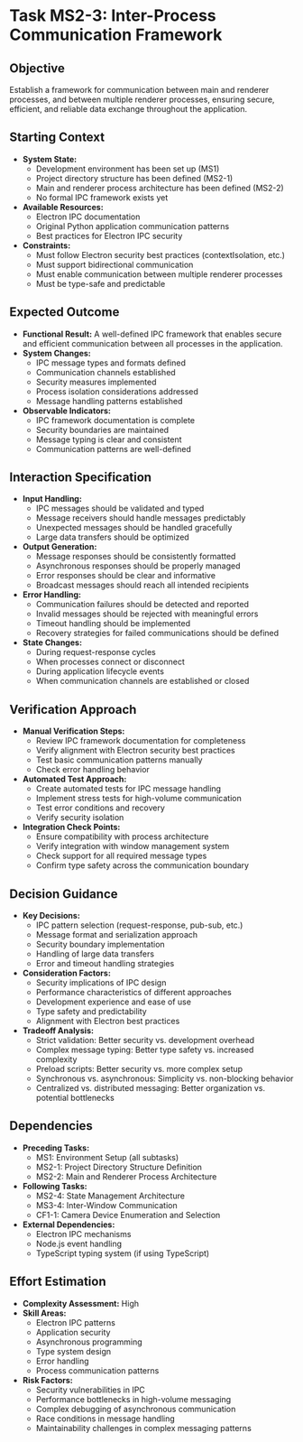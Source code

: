 # Task MS2-3: Inter-Process Communication Framework

## Objective
Establish a framework for communication between main and renderer processes, and between multiple renderer processes, ensuring secure, efficient, and reliable data exchange throughout the application.

## Starting Context
- **System State:** 
  - Development environment has been set up (MS1)
  - Project directory structure has been defined (MS2-1)
  - Main and renderer process architecture has been defined (MS2-2)
  - No formal IPC framework exists yet
- **Available Resources:** 
  - Electron IPC documentation
  - Original Python application communication patterns
  - Best practices for Electron IPC security
- **Constraints:** 
  - Must follow Electron security best practices (contextIsolation, etc.)
  - Must support bidirectional communication
  - Must enable communication between multiple renderer processes
  - Must be type-safe and predictable

## Expected Outcome
- **Functional Result:** A well-defined IPC framework that enables secure and efficient communication between all processes in the application.
- **System Changes:** 
  - IPC message types and formats defined
  - Communication channels established
  - Security measures implemented
  - Process isolation considerations addressed
  - Message handling patterns established
- **Observable Indicators:** 
  - IPC framework documentation is complete
  - Security boundaries are maintained
  - Message typing is clear and consistent
  - Communication patterns are well-defined

## Interaction Specification
- **Input Handling:** 
  - IPC messages should be validated and typed
  - Message receivers should handle messages predictably
  - Unexpected messages should be handled gracefully
  - Large data transfers should be optimized
- **Output Generation:** 
  - Message responses should be consistently formatted
  - Asynchronous responses should be properly managed
  - Error responses should be clear and informative
  - Broadcast messages should reach all intended recipients
- **Error Handling:** 
  - Communication failures should be detected and reported
  - Invalid messages should be rejected with meaningful errors
  - Timeout handling should be implemented
  - Recovery strategies for failed communications should be defined
- **State Changes:** 
  - During request-response cycles
  - When processes connect or disconnect
  - During application lifecycle events
  - When communication channels are established or closed

## Verification Approach
- **Manual Verification Steps:** 
  - Review IPC framework documentation for completeness
  - Verify alignment with Electron security best practices
  - Test basic communication patterns manually
  - Check error handling behavior
- **Automated Test Approach:** 
  - Create automated tests for IPC message handling
  - Implement stress tests for high-volume communication
  - Test error conditions and recovery
  - Verify security isolation
- **Integration Check Points:** 
  - Ensure compatibility with process architecture
  - Verify integration with window management system
  - Check support for all required message types
  - Confirm type safety across the communication boundary

## Decision Guidance
- **Key Decisions:** 
  - IPC pattern selection (request-response, pub-sub, etc.)
  - Message format and serialization approach
  - Security boundary implementation
  - Handling of large data transfers
  - Error and timeout handling strategies
- **Consideration Factors:** 
  - Security implications of IPC design
  - Performance characteristics of different approaches
  - Development experience and ease of use
  - Type safety and predictability
  - Alignment with Electron best practices
- **Tradeoff Analysis:** 
  - Strict validation: Better security vs. development overhead
  - Complex message typing: Better type safety vs. increased complexity
  - Preload scripts: Better security vs. more complex setup
  - Synchronous vs. asynchronous: Simplicity vs. non-blocking behavior
  - Centralized vs. distributed messaging: Better organization vs. potential bottlenecks

## Dependencies
- **Preceding Tasks:** 
  - MS1: Environment Setup (all subtasks)
  - MS2-1: Project Directory Structure Definition
  - MS2-2: Main and Renderer Process Architecture
- **Following Tasks:** 
  - MS2-4: State Management Architecture
  - MS3-4: Inter-Window Communication
  - CF1-1: Camera Device Enumeration and Selection
- **External Dependencies:** 
  - Electron IPC mechanisms
  - Node.js event handling
  - TypeScript typing system (if using TypeScript)

## Effort Estimation
- **Complexity Assessment:** High
- **Skill Areas:** 
  - Electron IPC patterns
  - Application security
  - Asynchronous programming
  - Type system design
  - Error handling
  - Process communication patterns
- **Risk Factors:** 
  - Security vulnerabilities in IPC
  - Performance bottlenecks in high-volume messaging
  - Complex debugging of asynchronous communication
  - Race conditions in message handling
  - Maintainability challenges in complex messaging patterns